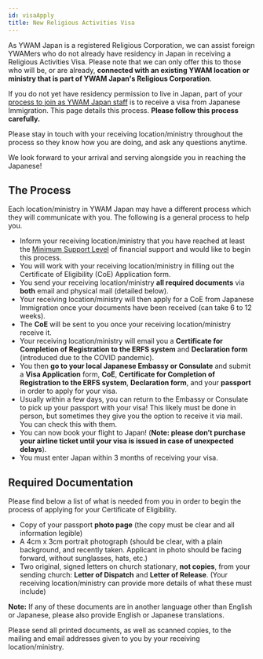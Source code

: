 ```yaml
---
id: visaApply
title: New Religious Activities Visa
---
```


As YWAM Japan is a registered Religious Corporation, we can assist foreign YWAMers who do not already have residency in Japan in receiving a Religious Activities Visa. Please note that we can only offer this to those who will be, or are already, **connected with an existing YWAM location or ministry that is part of YWAM Japan's Religious Corporation**.

If you do not yet have residency permission to live in Japan, part of your [process to join as YWAM Japan staff](join.md) is to receive a visa from Japanese Immigration. This page details this process. **Please follow this process carefully.**

Please stay in touch with your receiving location/ministry throughout the process so they know how you are doing, and ask any questions anytime.

We look forward to your arrival and serving alongside you in reaching the Japanese!

## The Process

Each location/ministry in YWAM Japan may have a different process which they will communicate with you. The following is a general process to help you.

- Inform your receiving location/ministry that you have reached at least the [Minimum Support Level](fundraising.md) of financial support and would like to begin this process.
- You will work with your receiving location/ministry in filling out the Certificate of Eligibility (CoE) Application form.
- You send your receiving location/ministry **all required documents** via **both** email and physical mail (detailed below).
- Your receiving location/ministry will then apply for a CoE from Japanese Immigration once your documents have been received (can take 6 to 12 weeks).
- The **CoE** will be sent to you once your receiving location/ministry receive it.
- Your receiving location/ministry will email you a **Certificate for Completion of Registration to the ERFS system** and **Declaration form** (introduced due to the COVID pandemic).
- You then **go to your local Japanese Embassy or Consulate** and submit a **Visa Application** form, **CoE**, **Certificate for Completion of Registration to the ERFS system**, **Declaration form**, and your **passport** in order to apply for your visa.
- Usually within a few days, you can return to the Embassy or Consulate to pick up your passport with your visa! This likely must be done in person, but sometimes they give you the option to receive it via mail. You can check this with them.
- You can now book your flight to Japan! (**Note: please don’t purchase your airline ticket until your visa is issued in case of unexpected delays**).
- You must enter Japan within 3 months of receiving your visa.

## Required Documentation

Please find below a list of what is needed from you in order to begin the process of applying for your Certificate of Eligibility.

- Copy of your passport **photo page** (the copy must be clear and all information legible)
- A 4cm x 3cm portrait photograph (should be clear, with a plain background, and recently taken. Applicant in photo should be facing forward, without sunglasses, hats, etc.)
- Two original, signed letters on church stationary, **not copies**, from your sending church: **Letter of Dispatch** and **Letter of Release**. (Your receiving location/ministry can provide more details of what these must include)

**Note:** If any of these documents are in another language other than English or Japanese, please also provide English or Japanese translations.

Please send all printed documents, as well as scanned copies, to the mailing and email addresses given to you by your receiving location/ministry.
